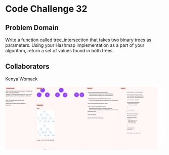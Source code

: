 # Code Challenge 32

## Problem Domain

Write a function called tree_intersection that takes two binary trees as parameters. Using your Hashmap implementation as a part of your algorithm, return a set of values found in both trees.

## Collaborators

Kenya Womack

![Code Challenge 32- Whiteboard](../Images/Code-Challenge-32.PNG)
